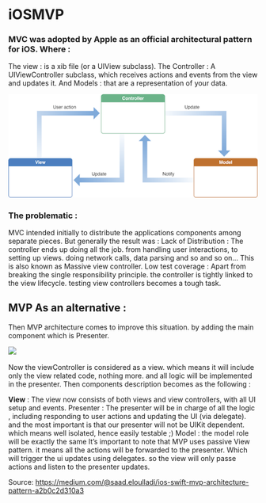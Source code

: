 # iOSMVP


### MVC was adopted by Apple as an official architectural pattern for iOS. Where :

The view : is a xib file (or a UIView subclass).
The Controller : A UIViewController subclass, which receives actions and events from the view and updates it.
And Models : that are a representation of your data.

<img src="https://github.com/Allan-Nava/iOSMVP/blob/main/1_xoRTTRc4ARkBL_YdlThY-g.png?raw=true">

### The problematic :

MVC intended initially to distribute the applications components among separate pieces. But generally the result was :
Lack of Distribution : The controller ends up doing all the job. from handling user interactions, to setting up views. doing network calls, data parsing and so and so on…
This is also known as Massive view controller.
Low test coverage : Apart from breaking the single responsibility principle. the controller is tightly linked to the view lifecycle. testing view controllers becomes a tough task.

## MVP As an alternative :

Then MVP architecture comes to improve this situation. by adding the main component which is Presenter.

<img src="https://miro.medium.com/max/1366/1*es5q02G0YfjnNi5POob2nQ.png">

Now the viewController is considered as a view. which means it will include only the view related code, nothing more. and all logic will be implemented in the presenter.
Then components description becomes as the following :

<b>View</b> : The view now consists of both views and view controllers, with all UI setup and events.
Presenter : The presenter will be in charge of all the logic , including responding to user actions and updating the UI (via delegate). and the most important is that our presenter will not be UIKit dependent. which means well isolated, hence easily testable ;)
Model : the model role will be exactly the same
It’s important to note that MVP uses passive View pattern. it means all the actions will be forwarded to the presenter. Which will trigger the ui updates using delegates. so the view will only passe actions and listen to the presenter updates.


Source: https://medium.com/@saad.eloulladi/ios-swift-mvp-architecture-pattern-a2b0c2d310a3
